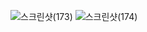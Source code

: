 ![스크린샷(173)](https://github.com/user-attachments/assets/47bd9d83-0c55-438d-bb60-d280f4c92b56)
![스크린샷(174)](https://github.com/user-attachments/assets/5ae4b949-6d4e-46b4-b5da-8cf6ae63ebc8)
